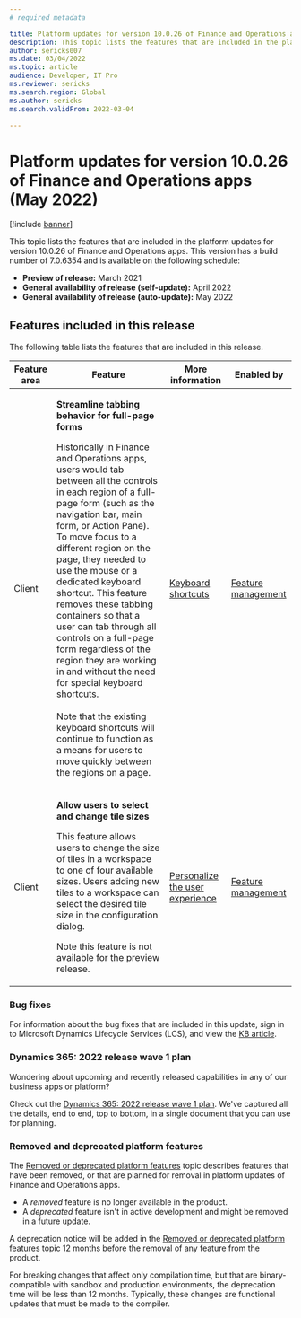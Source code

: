 ```yaml
---
# required metadata

title: Platform updates for version 10.0.26 of Finance and Operations apps (May 2022)
description: This topic lists the features that are included in the platform updates for version 10.0.26 of Finance and Operations apps.
author: sericks007
ms.date: 03/04/2022
ms.topic: article
audience: Developer, IT Pro
ms.reviewer: sericks
ms.search.region: Global
ms.author: sericks
ms.search.validFrom: 2022-03-04

---
```

# Platform updates for version 10.0.26 of Finance and Operations apps (May 2022)

[!include [banner](../includes/banner.md)]

This topic lists the features that are included in the platform updates for version 10.0.26 of Finance and Operations apps. This version has a build number of 7.0.6354 and is available on the following schedule:

- **Preview of release:** March 2021
- **General availability of release (self-update):** April 2022
- **General availability of release (auto-update):** May 2022

## Features included in this release

The following table lists the features that are included in this release.

| Feature area    | Feature | More information | Enabled by |
|-----------------|---------|------------------|---------------------------|
| Client  | <p>**Streamline tabbing behavior for full-page forms**</p><p>Historically in Finance and Operations apps, users would tab between all the controls in each region of a full-page form (such as the navigation bar, main form, or Action Pane). To move focus to a different region on the page, they needed to use the mouse or a dedicated keyboard shortcut. This feature removes these tabbing containers so that a user can tab through all controls on a full-page form regardless of the region they are working in and without the need for special keyboard shortcuts.<br><br>Note that the existing keyboard shortcuts will continue to function as a means for users to move quickly between the regions on a page. | [Keyboard shortcuts](../../fin-ops/get-started/shortcut-keys.md)  | [Feature management](../../fin-ops/get-started/feature-management/feature-management-overview.md)  |
| Client  | <p>**Allow users to select and change tile sizes**</p><p>This feature allows users to change the size of tiles in a workspace to one of four available sizes. Users adding new tiles to a workspace can select the desired tile size in the configuration dialog.</p><p>Note this feature is not available for the preview release.</p> | [Personalize the user experience](../../fin-ops/get-started/personalize-user-experience.md)  | [Feature management](../../fin-ops/get-started/feature-management/feature-management-overview.md)  |  

### Bug fixes

For information about the bug fixes that are included in this update, sign in to Microsoft Dynamics Lifecycle Services (LCS), and view the [KB article](https://fix.lcs.dynamics.com/Issue/Details?bugId=662864).

### Dynamics 365: 2022 release wave 1 plan

Wondering about upcoming and recently released capabilities in any of our business apps or platform?

Check out the [Dynamics 365: 2022 release wave 1 plan](/dynamics365-release-plan/2022wave1/). We've captured all the details, end to end, top to bottom, in a single document that you can use for planning.

### Removed and deprecated platform features

The [Removed or deprecated platform features](removed-deprecated-features-platform-updates.md) topic describes features that have been removed, or that are planned for removal in platform updates of Finance and Operations apps.

- A *removed* feature is no longer available in the product.
- A *deprecated* feature isn't in active development and might be removed in a future update.

A deprecation notice will be added in the [Removed or deprecated platform features](removed-deprecated-features-platform-updates.md) topic 12 months before the removal of any feature from the product.

For breaking changes that affect only compilation time, but that are binary-compatible with sandbox and production environments, the deprecation time will be less than 12 months. Typically, these changes are functional updates that must be made to the compiler.
